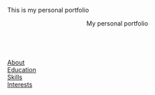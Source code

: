 This is my personal portfolio
<header> My personal portfolio </header>
<br>

<body>
    <a href="About.html">About</a>
    <br>
    <a href="Education.html">Education</a>
    <br>
    <a href="Skills.html">Skills</a>
    <br>
    <a href="Interests.html">Interests</a>
</body>